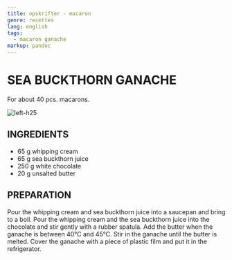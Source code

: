```yaml
---
title: opskrifter - macaron
genre: recettes
lang: english
tags:
  - macaron ganache
markup: pandoc
---
```


# SEA BUCKTHORN GANACHE

For about 40 pcs. macarons.

![](/home/fred/.repo/traductions/recettes/images/macaron_argousier.jpg "left-h25")

## INGREDIENTS


- 65 g whipping cream
- 65 g sea buckthorn juice
- 250 g white chocolate
- 20 g unsalted butter

## PREPARATION

Pour the whipping cream and sea buckthorn juice into a saucepan and bring to a boil.
Pour the whipping cream and the sea buckthorn juice into the chocolate and stir gently with a rubber spatula.
Add the butter when the ganache is between 40°C and 45°C.
Stir in the ganache until the butter is melted.
Cover the ganache with a piece of plastic film and put it in the refrigerator.

